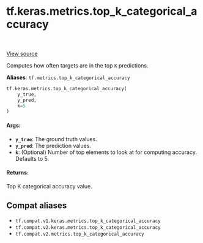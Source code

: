 <div itemscope itemtype="http://developers.google.com/ReferenceObject">
<meta itemprop="name" content="tf.keras.metrics.top_k_categorical_accuracy" />
<meta itemprop="path" content="Stable" />
</div>

# tf.keras.metrics.top_k_categorical_accuracy

<!-- Insert buttons and diff -->

<table class="tfo-notebook-buttons tfo-api" align="left">
</table>

<a target="_blank" href="/code/stable/tensorflow/python/keras/metrics.py">View source</a>



Computes how often targets are in the top `K` predictions.

**Aliases**: `tf.metrics.top_k_categorical_accuracy`

``` python
tf.keras.metrics.top_k_categorical_accuracy(
    y_true,
    y_pred,
    k=5
)
```



<!-- Placeholder for "Used in" -->


#### Args:


* <b>`y_true`</b>: The ground truth values.
* <b>`y_pred`</b>: The prediction values.
* <b>`k`</b>: (Optional) Number of top elements to look at for computing accuracy.
  Defaults to 5.


#### Returns:

Top K categorical accuracy value.


## Compat aliases

* `tf.compat.v1.keras.metrics.top_k_categorical_accuracy`
* `tf.compat.v2.keras.metrics.top_k_categorical_accuracy`
* `tf.compat.v2.metrics.top_k_categorical_accuracy`

